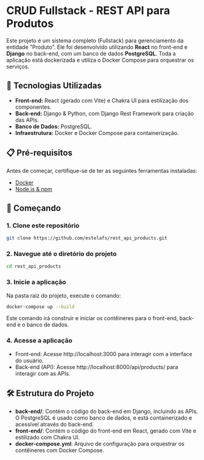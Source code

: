 # CRUD Fullstack - REST API para Produtos

Este projeto é um sistema completo (Fullstack) para gerenciamento da entidade "Produto". Ele foi desenvolvido utilizando **React** no front-end e **Django** no back-end, com um banco de dados **PostgreSQL**. Toda a aplicação está dockerizada e utiliza o Docker Compose para orquestrar os serviços.

## 🚀 Tecnologias Utilizadas

- **Front-end:** React (gerado com Vite) e Chakra UI para estilização dos componentes.
- **Back-end:** Django & Python, com Django Rest Framework para criação das APIs.
- **Banco de Dados:** PostgreSQL.
- **Infraestrutura:** Docker e Docker Compose para containerização.

## 📋 Pré-requisitos

Antes de começar, certifique-se de ter as seguintes ferramentas instaladas:

- [Docker](https://www.docker.com/get-started)
- [Node.js & npm](https://nodejs.org/)

## 🚀 Começando

### 1. Clone este repositório

```bash
git clone https://github.com/estelafs/rest_api_products.git
```

### 2. Navegue até o diretório do projeto

```bash
cd rest_api_products
```

### 3. Inicie a aplicação
Na pasta raiz do projeto, execute o comando:
```bash
docker-compose up --build
```
Este comando irá construir e iniciar os contêineres para o front-end, back-end e o banco de dados.

### 4. Acesse a aplicação
- Front-end: Acesse http://localhost:3000 para interagir com a interface do usuário.
- Back-end (API): Acesse http://localhost:8000/api/products/ para interagir com as APIs.

## 🛠️ Estrutura do Projeto
- **back-end/**: Contém o código do back-end em Django, incluindo as APIs. O PostgreSQL é usado como banco de dados, e está containerizado e acessível através do back-end.
- **front-end/**: Contém o código do front-end em React, gerado com Vite e estilizado com Chakra UI.
- **docker-compose.yml**: Arquivo de configuração para orquestrar os contêineres com Docker Compose.
